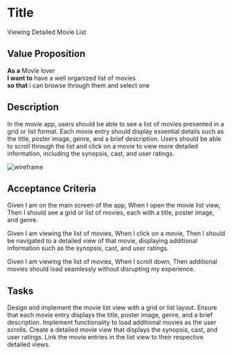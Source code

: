 # Title

Viewing Detailed Movie List

## Value Proposition

**As a** Movie lover <br>
**I want to** have a well organized list of movies <br>
**so that** i can browse through them and select one <br>

## Description

In the movie app, users should be able to see a list of movies presented in a grid or list format. Each movie entry should display essential details such as the title, poster image, genre, and a brief description. Users should be able to scroll through the list and click on a movie to view more detailed information, including the synopsis, cast, and user ratings.

![wireframe](./assets/scribble-movie-list.png)

## Acceptance Criteria

Given I am on the main screen of the app,
When I open the movie list view,
Then I should see a grid or list of movies, each with a title, poster image, and genre.

Given I am viewing the list of movies,
When I click on a movie,
Then I should be navigated to a detailed view of that movie, displaying additional information such as the synopsis, cast, and user ratings.

Given I am viewing the list of movies,
When I scroll down,
Then additional movies should load seamlessly without disrupting my experience.

## Tasks

Design and implement the movie list view with a grid or list layout.
Ensure that each movie entry displays the title, poster image, genre, and a brief description.
Implement functionality to load additional movies as the user scrolls.
Create a detailed movie view that displays the synopsis, cast, and user ratings.
Link the movie entries in the list view to their respective detailed views.
